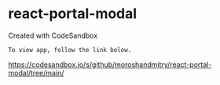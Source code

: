 # react-portal-modal
Created with CodeSandbox

```
To view app, follow the link below.
```

<https://codesandbox.io/s/github/moroshandmitry/react-portal-modal/tree/main/>
